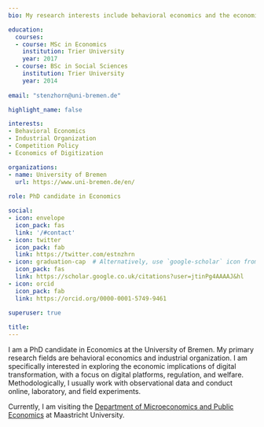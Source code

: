 ```yaml
---
bio: My research interests include behavioral economics and the economics of digitization.

education:
  courses:
  - course: MSc in Economics
    institution: Trier University
    year: 2017
  - course: BSc in Social Sciences
    institution: Trier University
    year: 2014
    
email: "stenzhorn@uni-bremen.de"

highlight_name: false

interests:
- Behavioral Economics
- Industrial Organization
- Competition Policy
- Economics of Digitization

organizations:
- name: University of Bremen
  url: https://www.uni-bremen.de/en/
  
role: PhD candidate in Economics

social:
- icon: envelope
  icon_pack: fas
  link: '/#contact'
- icon: twitter
  icon_pack: fab
  link: https://twitter.com/estnzhrn
- icon: graduation-cap  # Alternatively, use `google-scholar` icon from `ai` icon pack
  icon_pack: fas
  link: https://scholar.google.co.uk/citations?user=jtinPg4AAAAJ&hl
- icon: orcid
  icon_pack: fab
  link: https://orcid.org/0000-0001-5749-9461
  
superuser: true

title: 
---
```


I am a PhD candidate in Economics at the University of Bremen. My primary research fields are behavioral economics and industrial organization. I am specifically interested in exploring the economic implications of digital transformation, with a focus on digital platforms, regulation, and welfare. Methodologically, I usually work with observational data and conduct online, laboratory, and field experiments. 

Currently, I am visiting the [Department of Microeconomics and Public Economics](https://www.maastrichtuniversity.nl/research/department-microeconomics-and-public-economics) at Maastricht University.
